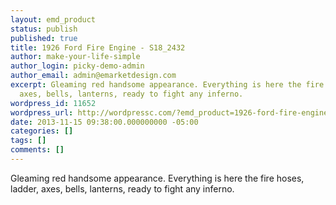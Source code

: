 ```yaml
---
layout: emd_product
status: publish
published: true
title: 1926 Ford Fire Engine - S18_2432
author: make-your-life-simple
author_login: picky-demo-admin
author_email: admin@emarketdesign.com
excerpt: Gleaming red handsome appearance. Everything is here the fire hoses, ladder,
  axes, bells, lanterns, ready to fight any inferno.
wordpress_id: 11652
wordpress_url: http://wordpressc.com/?emd_product=1926-ford-fire-engine
date: 2013-11-15 09:38:00.000000000 -05:00
categories: []
tags: []
comments: []
---
```

Gleaming red handsome appearance. Everything is here the fire hoses, ladder, axes, bells, lanterns, ready to fight any inferno.

